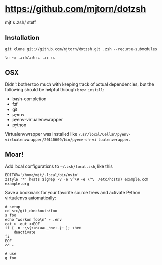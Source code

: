 # https://github.com/mjtorn/dotzsh

mjt's .zsh/ stuff

## Installation

    git clone git://github.com/mjtorn/dotzsh.git .zsh --recurse-submodules

    ln -s .zsh/zshrc .zshrc

## OSX

Didn't bother too much with keeping track of actual dependencies, but the following should be helpful
through `brew install`:

  * bash-completion
  * fzf
  * git
  * pyenv
  * pyenv-virtualenvwrapper
  * python

Virtualenvwrapper was installed like `/usr/local/Cellar/pyenv-virtualenvwrapper/20140609/bin/pyenv-sh-virtualenvwrapper`.

## Moar!

Add local configurations to `~/.zsh/local.zsh`, like this:

    EDITOR='/home/mjt/.local/bin/nvim'
    zstyle '*' hosts $(grep -v -e \^\# -e \^\  /etc/hosts) example.com example.org

Save a bookmark for your favorite source trees and activate Python virtualenvs automatically:

    # setup
    cd src/git_checkouts/foo
    s foo
    echo "workon foo\n" > .env
    cat > .out <<EOF
    if [ -n "\${VIRTUAL_ENV:-}" ]; then
        deactivate
    fi
    EOF
    cd -

    # use
    g foo

